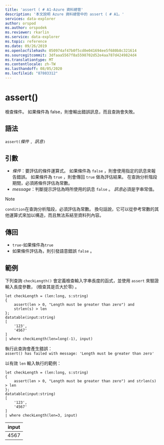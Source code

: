 ```yaml
---
title: 'assert ( # A1-Azure 資料總管'
description: '本文說明 Azure 資料總管中的 assert ( # A1。'
services: data-explorer
author: orspod
ms.author: orspodek
ms.reviewer: rkarlin
ms.service: data-explorer
ms.topic: reference
ms.date: 09/26/2019
ms.openlocfilehash: 050974af47b0f5cd0e041694ee5f680b8c321614
ms.sourcegitcommit: 3dfaaa5567f8a5598702d52e4aa787d4249824d4
ms.translationtype: MT
ms.contentlocale: zh-TW
ms.lasthandoff: 08/05/2020
ms.locfileid: "87803312"
---
```

# <a name="assert"></a>assert()

檢查條件。 如果條件為 false，則會輸出錯誤訊息，而且查詢會失敗。

## <a name="syntax"></a>語法

`assert(`*條件* `, `*訊息*`)`

## <a name="arguments"></a>引數

* *條件*：要評估的條件運算式。 如果條件為 `false` ，則會使用指定的訊息來報告錯誤。 如果條件為 `true` ，則會傳回 `true` 做為評估結果。 在查詢分析階段期間，必須將條件評估為常數。
* *message*：判斷提示評估為時所使用的訊息 `false` 。 *訊息*必須是字串常值。

> [!NOTE]
> `condition`在查詢分析階段，必須評估為常數。 換句話說，它可以從參考常數的其他運算式來加以構造，而且無法系結至資料列內容。

## <a name="returns"></a>傳回

* `true`-如果條件為`true`
* 如果條件評估為，則引發語意錯誤 `false` 。

## <a name="examples"></a>範例

下列查詢 `checkLength()` 會定義檢查輸入字串長度的函式，並使用 `assert` 來驗證輸入長度參數， (檢查其是否大於零) 。

<!-- csl: https://help.kusto.windows.net:443/Samples -->
```kusto
let checkLength = (len:long, s:string)
{
    assert(len > 0, "Length must be greater than zero") and 
    strlen(s) > len
};
datatable(input:string)
[
    '123',
    '4567'
]
| where checkLength(len=long(-1), input)
```

執行此查詢會產生錯誤：  
`assert() has failed with message: 'Length must be greater than zero'`


以有效 `len` 輸入執行的範例：

<!-- csl: https://help.kusto.windows.net:443/Samples -->
```kusto
let checkLength = (len:long, s:string)
{
    assert(len > 0, "Length must be greater than zero") and strlen(s) > len
};
datatable(input:string)
[
    '123',
    '4567'
]
| where checkLength(len=3, input)
```

|input|
|---|
|4567|

